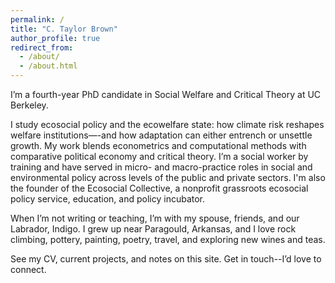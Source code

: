 ```yaml
---
permalink: /
title: "C. Taylor Brown"
author_profile: true
redirect_from: 
  - /about/
  - /about.html
---
```


I’m a fourth-year PhD candidate in Social Welfare and Critical Theory at UC Berkeley.

I study ecosocial policy and the ecowelfare state: how climate risk reshapes welfare institutions—-and how adaptation can either entrench or unsettle growth. My work blends econometrics and computational methods with comparative political economy and critical theory. I’m a social worker by training and have served in micro- and macro-practice roles in social and environmental policy across levels of the public and private sectors. I'm also the founder of the Ecosocial Collective, a nonprofit grassroots ecosocial policy service, education, and policy incubator.

When I’m not writing or teaching, I’m with my spouse, friends, and our Labrador, Indigo. I grew up near Paragould, Arkansas, and I love rock climbing, pottery, painting, poetry, travel, and exploring new wines and teas.

See my CV, current projects, and notes on this site. Get in touch--I’d love to connect.
